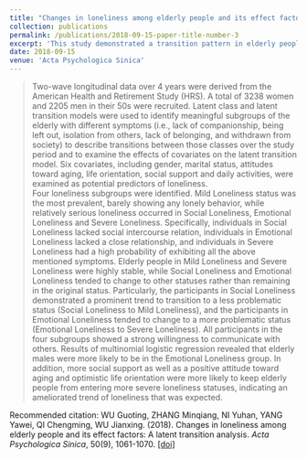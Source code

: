```yaml
---
title: "Changes in loneliness among elderly people and its effect factors: A latent transition analysis"
collection: publications
permalink: /publications/2018-09-15-paper-title-number-3
excerpt: 'This study demonstrated a transition pattern in elderly people loneliness with an individual-centered approach.'
date: 2018-09-15
venue: 'Acta Psychologica Sinica'
---
```

> Two-wave longitudinal data over 4 years were derived from the American Health and Retirement Study (HRS). A total of 3238 women and 2205 men in their 50s were recruited. Latent class and latent transition models were used to identify meaningful subgroups of the elderly with different symptoms (i.e., lack of companionship, being left out, isolation from others, lack of belonging, and withdrawn from society) to describe transitions between those classes over the study period and to examine the effects of covariates on the latent transition model. Six covariates, including gender, marital status, attitudes toward aging, life orientation, social support and daily activities, were examined as potential predictors of loneliness.
> <br/> 
> Four loneliness subgroups were identified. Mild Loneliness status was the most prevalent, barely showing any lonely behavior, while relatively serious loneliness occurred in Social Loneliness, Emotional Loneliness and Severe Loneliness. Specifically, individuals in Social Loneliness lacked social intercourse relation, individuals in Emotional Loneliness lacked a close relationship, and individuals in Severe Loneliness had a high probability of exhibiting all the above mentioned symptoms. Elderly people in Mild Loneliness and Severe Loneliness were highly stable, while Social Loneliness and Emotional Loneliness tended to change to other statuses rather than remaining in the original status. Particularly, the participants in Social Loneliness demonstrated a prominent trend to transition to a less problematic status (Social Loneliness to Mild Loneliness), and the participants in Emotional Loneliness tended to change to a more problematic status (Emotional Loneliness to Severe Loneliness). All participants in the four subgroups showed a strong willingness to communicate with others. Results of multinomial logistic regression revealed that elderly males were more likely to be in the Emotional Loneliness group. In addition, more social support as well as a positive attitude toward aging and optimistic life orientation were more likely to keep elderly people from entering more severe loneliness statuses, indicating an ameliorated trend of loneliness that was expected.



Recommended citation: WU Guoting, ZHANG Minqiang, NI Yuhan, YANG Yawei, QI Chengming, WU Jianxing. (2018). Changes in loneliness among elderly people and its effect factors: A latent transition analysis. <i>Acta Psychologica Sinica</i>, 50(9), 1061-1070. [[doi]](https://journal.psych.ac.cn/xlxb/CN/Y2018/V50/I9/1061)

